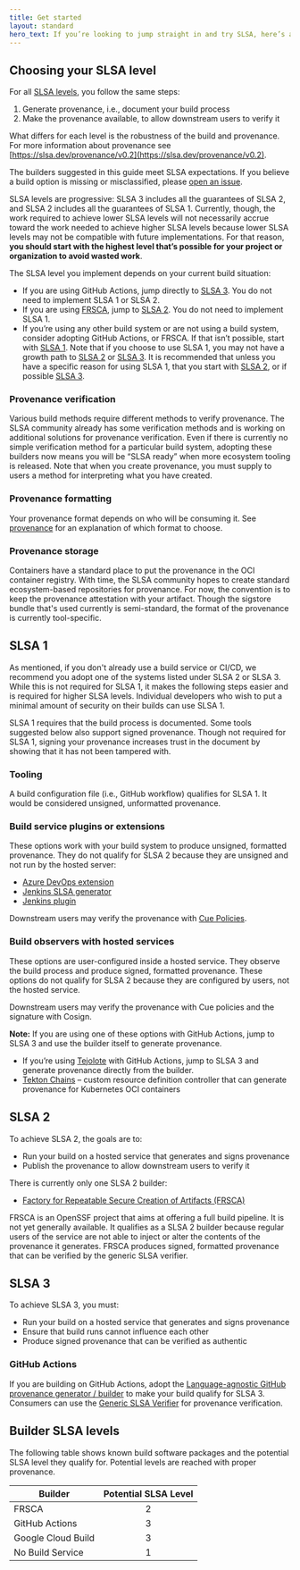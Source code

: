 ```yaml
---
title: Get started
layout: standard
hero_text: If you’re looking to jump straight in and try SLSA, here’s a quick start guide for the steps to take to reach the different SLSA levels.
---
```


## Choosing your SLSA level

For all [SLSA levels](https://slsa.dev/spec/v0.1/levels), you follow the same steps:

1)  Generate provenance, i.e., document your build process
2)  Make the provenance available, to allow downstream users to verify it

What differs for each level is the robustness of the build and provenance. For more information about provenance see [https://slsa.dev/provenance/v0.2](https://slsa.dev/provenance/v0.2).

The builders suggested in this guide meet SLSA expectations. If you believe a build option is missing or misclassified, please [open an issue](https://github.com/slsa-framework/slsa/pull/589).

SLSA levels are progressive: SLSA 3 includes all the guarantees of SLSA 2, and SLSA 2 includes all the guarantees of SLSA 1. Currently, though, the work required to achieve lower SLSA levels will not necessarily accrue toward the work needed to achieve higher SLSA levels because lower SLSA levels may not be compatible with future implementations. For that reason, **you should start with the highest level that’s possible for your project or organization to avoid wasted work**.

The SLSA level you implement depends on your current build situation:

-   If you are using GitHub Actions, jump directly to [SLSA 3](#SLSA3). You do not need to implement SLSA 1 or SLSA 2.
-   If you are using [FRSCA](https://github.com/buildsec/frsca), jump to [SLSA 2](#SLSA2). You do not need to implement SLSA 1.
-   If you’re using any other build system or are not using a build system, consider adopting GitHub Actions, or FRSCA. If that isn’t possible, start with [SLSA 1](#SLSA1). Note that if you choose to use SLSA 1, you may not have a growth path to [SLSA 2](#SLSA2) or [SLSA 3](#SLSA3). It is recommended that unless you have a specific reason for using SLSA 1, that you start with [SLSA 2](#SLSA2), or if possible [SLSA 3](#SLSA3).

### Provenance verification

Various build methods require different methods to verify provenance. The SLSA community already has some verification methods and is working on additional solutions for provenance verification. Even if there is currently no simple verification method for a particular build system, adopting these builders now means you will be “SLSA ready” when more ecosystem tooling is released. Note that when you create provenance, you must supply to users a method for interpreting what you have created.

### Provenance formatting

Your provenance format depends on who will be consuming it. See [provenance](/provenance) for an explanation of which format to choose.

### Provenance storage

Containers have a standard place to put the provenance in the OCI container registry. With time, the SLSA community hopes to create standard ecosystem-based repositories for provenance. For now, the convention is to keep the provenance attestation with your artifact. Though the sigstore bundle that's used currently is semi-standard, the format of the provenance is currently tool-specific.

<a id="SLSA1"></a>

## SLSA 1

As mentioned, if you don't already use a build service or CI/CD, we recommend you adopt one of the systems listed under SLSA 2 or SLSA 3. While this is not required for SLSA 1, it makes the following steps easier and is required for higher SLSA levels. Individual developers who wish to put a minimal amount of security on their builds can use SLSA 1.

SLSA 1 requires that the build process is documented. Some tools suggested below also support signed provenance. Though not required for SLSA 1, signing your provenance increases trust in the document by showing that it has not been tampered with.

### Tooling

A build configuration file (i.e., GitHub workflow) qualifies for SLSA 1. It would be considered unsigned, unformatted provenance.

### Build service plugins or extensions

These options work with your build system to produce unsigned, formatted provenance. They do not qualify for SLSA 2 because they are unsigned and not run by the hosted server:

-   [Azure DevOps extension](https://github.com/slsa-framework/azure-devops-demo)
-   [Jenkins SLSA generator](https://github.com/slsa-framework/slsa-jenkins-generator)
-   [Jenkins plugin](https://plugins.jenkins.io/in-toto/)

Downstream users may verify the provenance with [Cue Policies](https://cuelang.org/docs/).

### Build observers with hosted services

These options are user-configured inside a hosted service. They observe the build process and produce signed, formatted provenance. These options do not qualify for SLSA 2 because they are configured by users, not the hosted service.

Downstream users may verify the provenance with Cue policies and the signature with Cosign.

**Note:** If you are using one of these options with GitHub Actions, jump to SLSA 3 and use the builder itself to generate provenance.

-   If you’re using [Tejolote](https://github.com/kubernetes-sigs/tejolote) with GitHub Actions, jump to SLSA 3 and generate provenance directly from the builder.
-   [Tekton Chains](https://tekton.dev/docs/chains/signed-provenance-tutorial/) – custom resource definition controller that can generate provenance for Kubernetes OCI containers

<a id="SLSA2"></a>

## SLSA 2

To achieve SLSA 2, the goals are to:

-   Run your build on a hosted service that generates and signs provenance
-   Publish the provenance to allow downstream users to verify it

There is currently only one SLSA 2 builder:

-   [Factory for Repeatable Secure Creation of Artifacts (FRSCA)](https://github.com/buildsec/frsca)

FRSCA is an OpenSSF project that aims at offering a full build pipeline. It is not yet generally available. It qualifies as a SLSA 2 builder because regular users of the service are not able to inject or alter the contents of the provenance it generates. FRSCA produces signed, formatted provenance that can be verified by the generic SLSA verifier.

<a id="SLSA3"></a>

## SLSA 3

To achieve SLSA 3, you must:

-   Run your build on a hosted service that generates and signs provenance
-   Ensure that build runs cannot influence each other
-   Produce signed provenance that can be verified as authentic

### GitHub Actions

If you are building on GitHub Actions, adopt the [Language-agnostic GitHub provenance generator / builder](https://github.com/slsa-framework/slsa-github-generator) to make your build qualify for SLSA 3. Consumers can use the [Generic SLSA Verifier](https://github.com/slsa-framework/slsa-verifier) for provenance verification.

## Builder SLSA levels

The following table shows known build software packages and the potential SLSA level they qualify for.  Potential levels are reached with proper provenance.

| Builder                 | Potential SLSA Level |
|-------------------------|:--------------------:|
| FRSCA                   |           2          |
| GitHub Actions          |           3          |
| Google Cloud Build      |           3          |
| No Build Service        |           1          |
